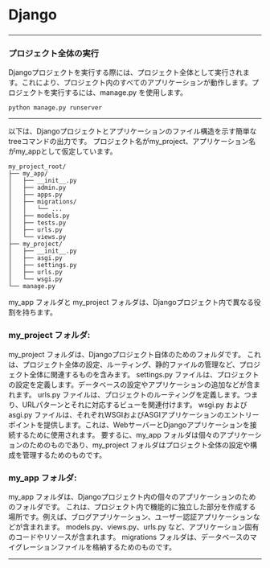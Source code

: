 ###
# Django
### 


---

### プロジェクト全体の実行

Djangoプロジェクトを実行する際には、プロジェクト全体として実行されます。これにより、プロジェクト内のすべてのアプリケーションが動作します。プロジェクトを実行するには、manage.py を使用します。

```
python manage.py runserver
```

---

以下は、Djangoプロジェクトとアプリケーションのファイル構造を示す簡単なtreeコマンドの出力です。
プロジェクト名がmy_project、アプリケーション名がmy_appとして仮定しています。

```
my_project_root/
├── my_app/
│   ├── __init__.py
│   ├── admin.py
│   ├── apps.py
│   ├── migrations/
│   │   └── ...
│   ├── models.py
│   ├── tests.py
│   ├── urls.py
│   └── views.py
├── my_project/
│   ├── __init__.py
│   ├── asgi.py
│   ├── settings.py
│   ├── urls.py
│   └── wsgi.py
└── manage.py

```

my_app フォルダと my_project フォルダは、Djangoプロジェクト内で異なる役割を持ちます。

### my_project フォルダ:

my_project フォルダは、Djangoプロジェクト自体のためのフォルダです。
これは、プロジェクト全体の設定、ルーティング、静的ファイルの管理など、プロジェクト全体に関連するものを含みます。
settings.py ファイルは、プロジェクトの設定を定義します。データベースの設定やアプリケーションの追加などが含まれます。
urls.py ファイルは、プロジェクトのルーティングを定義します。つまり、URLパターンとそれに対応するビューを関連付けます。
wsgi.py および asgi.py ファイルは、それぞれWSGIおよびASGIアプリケーションのエントリーポイントを提供します。これは、WebサーバーとDjangoアプリケーションを接続するために使用されます。
要するに、my_app フォルダは個々のアプリケーションのためのものであり、my_project フォルダはプロジェクト全体の設定や構成を管理するためのものです。

### my_app フォルダ:

my_app フォルダは、Djangoプロジェクト内の個々のアプリケーションのためのフォルダです。
これは、プロジェクト内で機能的に独立した部分を作成する場所です。例えば、ブログアプリケーション、ユーザー認証アプリケーションなどが含まれます。
models.py、views.py、urls.py など、アプリケーション固有のコードやリソースが含まれます。
migrations フォルダは、データベースのマイグレーションファイルを格納するためのものです。


---
